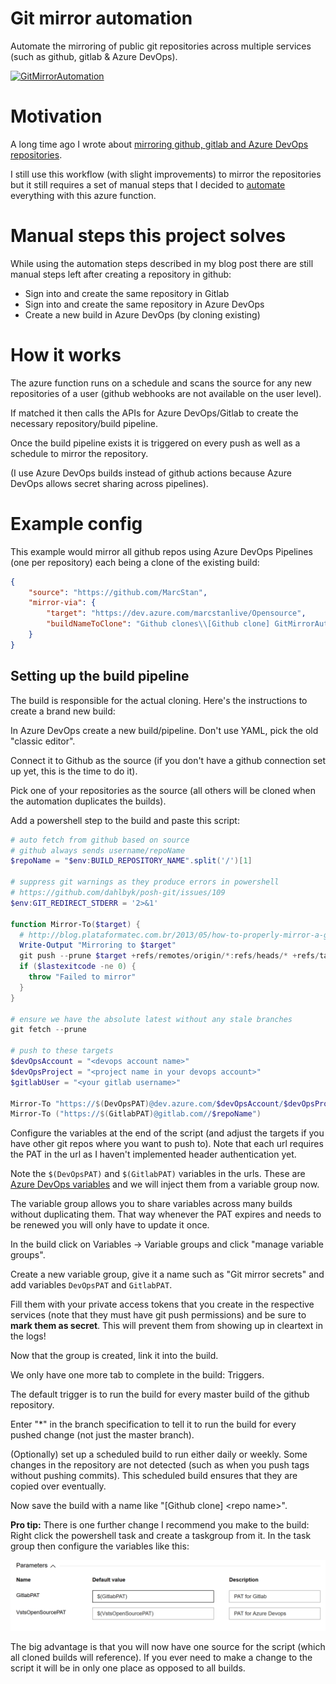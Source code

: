 # Git mirror automation

Automate the mirroring of public git repositories across multiple services (such as github, gitlab & Azure DevOps).

[![GitMirrorAutomation](https://dev.azure.com/marcstanlive/Opensource/_apis/build/status/48)](https://dev.azure.com/marcstanlive/Opensource/_build/definition?definitionId=48)

# Motivation

A long time ago I wrote about [mirroring github, gitlab and Azure DevOps repositories](https://marcstan.net/blog/2018/08/31/Mirror-github-gitlab-and-VSTS-repositories/).

I still use this workflow (with slight improvements) to mirror the repositories but it still requires a set of manual steps that I decided to [automate](https://xkcd.com/1319/) everything with this azure function.

# Manual steps this project solves

While using the automation steps described in my blog post there are still manual steps left after creating a repository in github:

* Sign into and create the same repository in Gitlab
* Sign into and create the same repository in Azure DevOps
* Create a new build in Azure DevOps (by cloning existing)

# How it works

The azure function runs on a schedule and scans the source for any new repositories of a user (github webhooks are not available on the user level).

If matched it then calls the APIs for Azure DevOps/Gitlab to create the necessary repository/build pipeline.

Once the build pipeline exists it is triggered on every push as well as a schedule to mirror the repository.

(I use Azure DevOps builds instead of github actions because Azure DevOps allows secret sharing across pipelines).

# Example config

This example would mirror all github repos using Azure DevOps Pipelines (one per repository) each being a clone of the existing build:
``` json
{
    "source": "https://github.com/MarcStan",
    "mirror-via": {
        "target": "https://dev.azure.com/marcstanlive/Opensource",
        "buildNameToClone": "Github clones\\[Github clone] GitMirrorAutomation"
    }
}
```

## Setting up the build pipeline

The build is responsible for the actual cloning. Here's the instructions to create a brand new build:

In Azure DevOps create a new build/pipeline. Don't use YAML, pick the old "classic editor".

Connect it to Github as the source (if you don't have a github connection set up yet, this is the time to do it).

Pick one of your repositories as the source (all others will be cloned when the automation duplicates the builds).

Add a powershell step to the build and paste this script:
``` powershell
# auto fetch from github based on source
# github always sends username/repoName
$repoName = "$env:BUILD_REPOSITORY_NAME".split('/')[1]

# suppress git warnings as they produce errors in powershell
# https://github.com/dahlbyk/posh-git/issues/109
$env:GIT_REDIRECT_STDERR = '2>&1'

function Mirror-To($target) {
  # http://blog.plataformatec.com.br/2013/05/how-to-properly-mirror-a-git-repository/
  Write-Output "Mirroring to $target"
  git push --prune $target +refs/remotes/origin/*:refs/heads/* +refs/tags/*:refs/tags/*
  if ($lastexitcode -ne 0) { 
    throw "Failed to mirror"
  }
}

# ensure we have the absolute latest without any stale branches
git fetch --prune

# push to these targets
$devOpsAccount = "<devops account name>"
$devOpsProject = "<project name in your devops account>"
$gitlabUser = "<your gitlab username>"

Mirror-To "https://$(DevOpsPAT)@dev.azure.com/$devOpsAccount/$devOpsProject/_git/$repoName"
Mirror-To ("https://$(GitlabPAT)@gitlab.com//$repoName")

```
Configure the variables at the end of the script (and adjust the targets if you have other git repos where you want to push to). Note that each url requires the PAT in the url as I haven't implemented header authentication yet.

Note the `$(DevOpsPAT)` and `$(GitlabPAT)` variables in the urls. These are [Azure DevOps variables](https://docs.microsoft.com/azure/devops/pipelines/process/variables) and we will inject them from a variable group now.

The variable group allows you to share variables across many builds without duplicating them. That way whenever the PAT expires and needs to be renewed you will only have to update it once.

In the build click on Variables -> Variable groups and click "manage variable groups".

Create a new variable group, give it a name such as "Git mirror secrets" and add variables `DevOpsPAT` and `GitlabPAT`.

Fill them with your private access tokens that you create in the respective services (note that they must have git push permissions) and be sure to **mark them as secret**. This will prevent them from showing up in cleartext in the logs!

Now that the group is created, link it into the build.

We only have one more tab to complete in the build: Triggers.

The default trigger is to run the build for every master build of the github repository.

Enter "\*" in the branch specification to tell it to run the build for every pushed change (not just the master branch).

(Optionally) set up a scheduled build to run either daily or weekly. Some changes in the repository are not detected (such as when you push tags without pushing commits). This scheduled build ensures that they are copied over eventually.

Now save the build with a name like "[Github clone] \<repo name>".

**Pro tip:** There is one further change I recommend you make to the build: Right click the powershell task and create a taskgroup from it. In the task group then configure the variables like this:

![parameters](screenshots/parameters.png)

The big advantage is that you will now have one source for the script (which all cloned builds will reference). If you ever need to make a change to the script it will be in only one place as opposed to all builds.